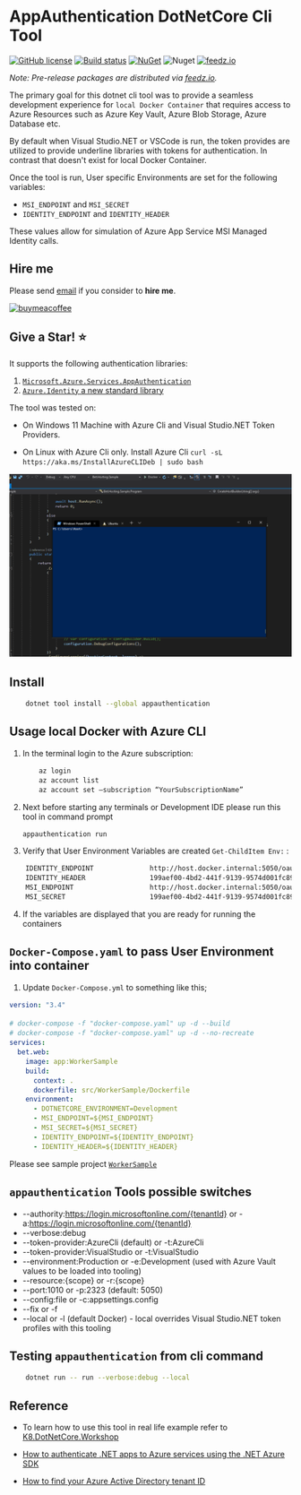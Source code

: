 ﻿# AppAuthentication DotNetCore Cli Tool

[![GitHub license](https://img.shields.io/badge/license-MIT-blue.svg?style=flat-square)](https://raw.githubusercontent.com/kdcllc/AppAuthentication/master/LICENSE)
[![Build status](https://ci.appveyor.com/api/projects/status/1on0k26sok307feq?svg=true)](https://ci.appveyor.com/project/kdcllc/appauthentication)
[![NuGet](https://img.shields.io/nuget/v/appauthentication.svg)](https://www.nuget.org/packages?q=appauthentication)
![Nuget](https://img.shields.io/nuget/dt/appauthentication)
[![feedz.io](https://img.shields.io/badge/endpoint.svg?url=https://f.feedz.io/kdcllc/kdcllc/shield/AppAuthentication/latest)](https://f.feedz.io/kdcllc/kdcllc/packages/AppAuthentication/latest/download)

_Note: Pre-release packages are distributed via [feedz.io](https://f.feedz.io/kdcllc/kdcllc/nuget/index.json)._

The primary goal for this dotnet cli tool was to provide a seamless development experience for `local Docker Container` that requires access to Azure Resources such as Azure Key Vault, Azure Blob Storage, Azure Database etc.

By default when Visual Studio.NET or VSCode is run, the token provides are utilized to provide underline libraries with tokens for authentication. In contrast that doesn't exist for local Docker Container.

Once the tool is run, User specific Environments are set for the following variables:

- `MSI_ENDPOINT` and `MSI_SECRET`
- `IDENTITY_ENDPOINT` and `IDENTITY_HEADER`

These values allow for simulation of Azure App Service MSI Managed Identity calls.

## Hire me

Please send [email](mailto:kingdavidconsulting@gmail.com) if you consider to **hire me**.

[![buymeacoffee](https://www.buymeacoffee.com/assets/img/custom_images/orange_img.png)](https://www.buymeacoffee.com/vyve0og)

## Give a Star! :star:

It supports the following authentication libraries:

1. [`Microsoft.Azure.Services.AppAuthentication`](https://docs.microsoft.com/en-us/dotnet/api/overview/azure/service-to-service-authentication)
2. [`Azure.Identity` a new standard library](https://azuresdkdocs.blob.core.windows.net/$web/dotnet/Azure.Identity/1.6.1/index.html)

The tool was tested on:

- On Windows 11 Machine with Azure Cli and Visual Studio.NET Token Providers.

- On Linux with Azure Cli only. Install Azure Cli `curl -sL https://aka.ms/InstallAzureCLIDeb | sudo bash`

![appauthentication debug in docker](./img/appauthentication-docker-debug.gif)

## Install

```bash
    dotnet tool install --global appauthentication
```

## Usage local Docker with Azure CLI

1. In the terminal login to the Azure subscription:

   ```bash
       az login
       az account list
       az account set –subscription “YourSubscriptionName”
   ```

2. Next before starting any terminals or Development IDE please run this tool in command prompt
   ```bash
   appauthentication run
   ```
3. Verify that User Environment Variables are created `Get-ChildItem Env:` :

```bash
    IDENTITY_ENDPOINT              http://host.docker.internal:5050/oauth2/token
    IDENTITY_HEADER                199aef00-4bd2-441f-9139-9574d001fc89
    MSI_ENDPOINT                   http://host.docker.internal:5050/oauth2/token
    MSI_SECRET                     199aef00-4bd2-441f-9139-9574d001fc89
```

4. If the variables are displayed that you are ready for running the containers

## `Docker-Compose.yaml` to pass User Environment into container

1. Update `Docker-Compose.yml` to something like this;

```yml
version: "3.4"

# docker-compose -f "docker-compose.yaml" up -d --build
# docker-compose -f "docker-compose.yaml" up -d --no-recreate
services:
  bet.web:
    image: app:WorkerSample
    build:
      context: .
      dockerfile: src/WorkerSample/Dockerfile
    environment:
      - DOTNETCORE_ENVIRONMENT=Development
      - MSI_ENDPOINT=${MSI_ENDPOINT}
      - MSI_SECRET=${MSI_SECRET}
      - IDENTITY_ENDPOINT=${IDENTITY_ENDPOINT}
      - IDENTITY_HEADER=${IDENTITY_HEADER}
```

Please see sample project [`WorkerSample`](./src/WorkerSample)

## `appauthentication` Tools possible switches

- --authority:https://login.microsoftonline.com/{tenantId} or -a:https://login.microsoftonline.com/{tenantId}
- --verbose:debug
- --token-provider:AzureCli (default) or -t:AzureCli
- --token-provider:VisualStudio or -t:VisualStudio
- --environment:Production or -e:Development (used with Azure Vault values to be loaded into tooling)
- --resource:{scope} or -r:{scope}
- --port:1010 or -p:2323 (default: 5050)
- --config:file or -c:appsettings.config
- --fix or -f
- --local or -l (default Docker) - local overrides Visual Studio.NET token profiles with this tooling

## Testing `appauthentication` from cli command

```bash
    dotnet run -- run --verbose:debug --local
```

## Reference

- To learn how to use this tool in real life example refer to [K8.DotNetCore.Workshop](https://github.com/kdcllc/K8.DotNetCore.Workshop)

- [How to authenticate .NET apps to Azure services using the .NET Azure SDK](https://docs.microsoft.com/en-us/dotnet/azure/sdk/authentication?tabs=command-line)
- [How to find your Azure Active Directory tenant ID](https://docs.microsoft.com/en-us/azure/active-directory/fundamentals/active-directory-how-to-find-tenant)
